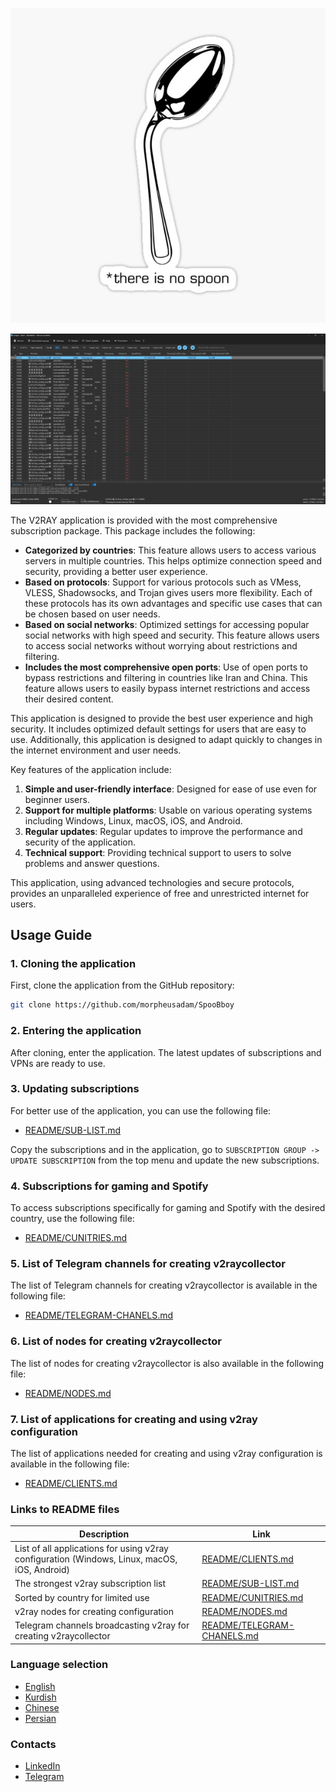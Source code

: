 <p align="center">
  <img src="./Images/nospoon.jpg" alt="nospoon">
</p>

<p align="center">
  <img src="./Images/Screenshot%202024-08-25%20204304.png" alt="Screenshot">
</p>

The V2RAY application is provided with the most comprehensive subscription package. This package includes the following:

- **Categorized by countries**: This feature allows users to access various servers in multiple countries. This helps optimize connection speed and security, providing a better user experience.
- **Based on protocols**: Support for various protocols such as VMess, VLESS, Shadowsocks, and Trojan gives users more flexibility. Each of these protocols has its own advantages and specific use cases that can be chosen based on user needs.
- **Based on social networks**: Optimized settings for accessing popular social networks with high speed and security. This feature allows users to access social networks without worrying about restrictions and filtering.
- **Includes the most comprehensive open ports**: Use of open ports to bypass restrictions and filtering in countries like Iran and China. This feature allows users to easily bypass internet restrictions and access their desired content.

This application is designed to provide the best user experience and high security. It includes optimized default settings for users that are easy to use. Additionally, this application is designed to adapt quickly to changes in the internet environment and user needs.

Key features of the application include:

1. **Simple and user-friendly interface**: Designed for ease of use even for beginner users.
2. **Support for multiple platforms**: Usable on various operating systems including Windows, Linux, macOS, iOS, and Android.
3. **Regular updates**: Regular updates to improve the performance and security of the application.
4. **Technical support**: Providing technical support to users to solve problems and answer questions.

This application, using advanced technologies and secure protocols, provides an unparalleled experience of free and unrestricted internet for users.

## Usage Guide

### 1. Cloning the application
First, clone the application from the GitHub repository:
```bash
git clone https://github.com/morpheusadam/SpooBboy
```

### 2. Entering the application
After cloning, enter the application. The latest updates of subscriptions and VPNs are ready to use.

### 3. Updating subscriptions
For better use of the application, you can use the following file:
- [README/SUB-LIST.md](README/SUB-LIST.md)

Copy the subscriptions and in the application, go to `SUBSCRIPTION GROUP -> UPDATE SUBSCRIPTION` from the top menu and update the new subscriptions.

### 4. Subscriptions for gaming and Spotify
To access subscriptions specifically for gaming and Spotify with the desired country, use the following file:
- [README/CUNITRIES.md](README/CUNITRIES.md)

### 5. List of Telegram channels for creating v2raycollector
The list of Telegram channels for creating v2raycollector is available in the following file:
- [README/TELEGRAM-CHANELS.md](README/TELEGRAM-CHANELS.md)

### 6. List of nodes for creating v2raycollector
The list of nodes for creating v2raycollector is also available in the following file:
- [README/NODES.md](README/NODES.md)

### 7. List of applications for creating and using v2ray configuration
The list of applications needed for creating and using v2ray configuration is available in the following file:
- [README/CLIENTS.md](README/CLIENTS.md)

### Links to README files

| Description | Link |
|-------------|------|
| List of all applications for using v2ray configuration (Windows, Linux, macOS, iOS, Android) | [README/CLIENTS.md](README/CLIENTS.md) |
| The strongest v2ray subscription list | [README/SUB-LIST.md](README/SUB-LIST.md) |
| Sorted by country for limited use | [README/CUNITRIES.md](README/CUNITRIES.md) |
| v2ray nodes for creating configuration | [README/NODES.md](README/NODES.md) |
| Telegram channels broadcasting v2ray for creating v2raycollector | [README/TELEGRAM-CHANELS.md](README/TELEGRAM-CHANELS.md) |

### Language selection
- [English](README/README_EN.md)
- [Kurdish](README/README_KUR.md)
- [Chinese](README/README_ZH.md)
- [Persian](README/README_FA.md)

### Contacts
- [LinkedIn](https://www.linkedin.com/in/hesam-ahmadpour)
- [Telegram](https://t.me/morpheusadam)